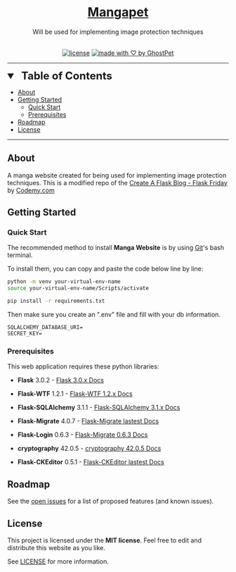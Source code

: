<h1 align="center">
  <a href="https://github.com/GhostPet/Mangapet">
    Mangapet
  </a>
</h1>

<div align="center">
  Will be used for implementing image protection techniques
</div>

<div align="center">
<br />

[![license](https://img.shields.io/github/license/GhostPet/Mangapet?style=flat-square)](LICENSE)
[![made with ♡ by GhostPet](https://img.shields.io/badge/made_with_%E2%99%A1_by-GhostPet-orange?style=flat-square)](https://github.com/GhostPet)

</div>

---

<details open="open">
<summary style="font-size:1.4rem;"><b style="font-size:1.5rem;margin-left:0.5rem">Table of Contents</b></summary>

- [About](#about)
- [Getting Started](#getting-started)
  - [Quick Start](#quick-start)
  - [Prerequisites](#prerequisites)
- [Roadmap](#roadmap)
- [License](#license)

</details>

---

## About

A manga website created for being used for implementing image protection techniques.
This is a modified repo of the [Create A Flask Blog - Flask Friday](https://youtube.com/playlist?list=PLCC34OHNcOtolz2Vd9ZSeSXWc8Bq23yEz&si=RXuNuItgTL_ntbHJ) by [Codemy.com](https://www.youtube.com/@Codemycom)

## Getting Started

### Quick Start
The recommended method to install **Manga Website** is by using [Git](https://git-scm.com/download)'s bash terminal.

To install them, you can copy and paste the code below line by line:
```sh
python -m venv your-virtual-env-name
source your-virtual-env-name/Scripts/activate

pip install -r requirements.txt
```

Then make sure you create an ".env" file and fill with your db information.

``` .env file
SQLALCHEMY_DATABASE_URI=
SECRET_KEY=
```

### Prerequisites

This web application requires these python libraries:

- **Flask** 3.0.2 - [Flask 3.0.x Docs](https://flask.palletsprojects.com/en/3.0.x/)

- **Flask-WTF** 1.2.1 - [Flask-WTF 1.2.x Docs](https://flask-wtf.readthedocs.io/en/1.2.x/)

- **Flask-SQLAlchemy** 3.1.1 - [Flask-SQLAlchemy 3.1.x Docs](https://flask-sqlalchemy.palletsprojects.com/en/3.1.x/)

- **Flask-Migrate** 4.0.7 - [Flask-Migrate lastest Docs](https://flask-migrate.readthedocs.io/en/latest/)

- **Flask-Login** 0.6.3 - [Flask-Migrate 0.6.3 Docs](https://flask-login.readthedocs.io/en/0.6.3/)

- **cryptography** 42.0.5 - [cryptography 42.0.5 Docs](https://cryptography.io/en/42.0.5/)

- **Flask-CKEditor** 0.5.1 - [Flask-CKEditor lastest Docs](https://flask-ckeditor.readthedocs.io/en/latest/)

## Roadmap

See the [open issues](https://github.com/GhostPet/ImageWebsite/issues) for a list of proposed features (and known issues).

## License

This project is licensed under the **MIT license**. Feel free to edit and distribute this website as you like.

See [LICENSE](LICENSE) for more information.